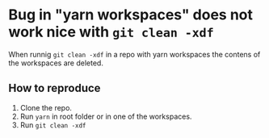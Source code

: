 # Bug in "yarn workspaces" does not work nice with `git clean -xdf`

When runnig  `git clean -xdf` in a repo with yarn workspaces the contens of the workspaces are deleted.

## How to reproduce

 1. Clone the repo.
 2. Run `yarn`  in root folder or in one of the workspaces.
 3. Run `git clean -xdf` 

